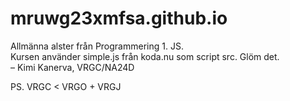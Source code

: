 # mruwg23xmfsa.github.io

Allmänna alster från Programmering 1. JS.\
Kursen använder simple.js från koda.nu som script src. Glöm det.\
– Kimi Kanerva, VRGC/NA24D

PS. VRGC < VRGO + VRGJ
